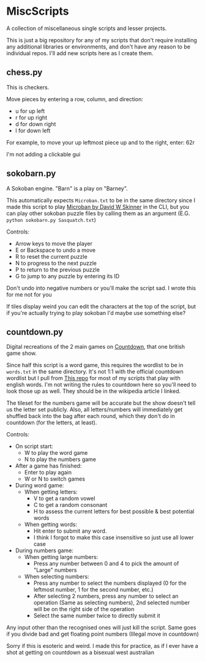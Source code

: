 # MiscScripts
A collection of miscellaneous single scripts and lesser projects.

This is just a big repository for any of my scripts that don't require installing any additional libraries or environments, and don't have any reason to be individual repos. I'll add new scripts here as I create them.

## chess.py
This is checkers.

Move pieces by entering a row, column, and direction:
- u for up left
- r for up right
- d for down right
- l for down left

For example, to move your up leftmost piece up and to the right, enter: 62r

I'm not adding a clickable gui

## sokobarn.py
A Sokoban engine. "Barn" is a play on "Barney".

This automatically expects `Microban.txt` to be in the same directory since I made this script to play [Microban by David W Skinner](http://www.abelmartin.com/rj/sokobanJS/Skinner/David%20W.%20Skinner%20-%20Sokoban.htm) in the CLI,
but you can play other sokoban puzzle files by calling them as an argument (E.G. `python sokobarn.py Sasquatch.txt`)

Controls:
- Arrow keys to move the player
- E or Backspace to undo a move
- R to reset the current puzzle
- N to progress to the next puzzle
- P to return to the previous puzzle
- G to jump to any puzzle by entering its ID

Don't undo into negative numbers or you'll make the script sad. I wrote this for me not for you

If tiles display weird you can edit the characters at the top of the script, but if you're actually trying to play sokoban I'd maybe use something else?

## countdown.py
Digital recreations of the 2 main games on [Countdown](https://en.wikipedia.org/wiki/Countdown_(game_show)), that one british game show.

Since half this script is a word game, this requires the wordlist to be in `words.txt` in the same directory. It's not 1:1 with the official countdown wordlist but I pull from [This repo](https://github.com/dwyl/english-words) for most of my scripts that play with english words.
I'm not writing the rules to countdown here so you'll need to look those up as well. They should be in the wikipedia article I linked.

The tileset for the numbers game will be accurate but the show doesn't tell us the letter set publicly. Also, all letters/numbers will immediately get shuffled back into the bag after each round, which they don't do in countdown (for the letters, at least).

Controls:
- On script start:
  - W to play the word game
  - N to play the numbers game
- After a game has finished:
  - Enter to play again
  - W or N to switch games
- During word game:
  - When getting letters:
    - V to get a random vowel
    - C to get a random consonant
    - H to assess the current letters for best possible & best potential words
  - When getting words:
    - Hit enter to submit any word.
    - I think I forgot to make this case insensitive so just use all lower case
- During numbers game:
  - When getting large numbers:
    - Press any number between 0 and 4 to pick the amount of "Large" numbers
  - When selecting numbers:
    - Press any number to select the numbers displayed (0 for the leftmost number, 1 for the second number, etc.)
    - After selecting 2 numbers, press any number to select an operation (Same as selecting numbers), 2nd selected number will be on the right side of the operation
    - Select the same number twice to directly submit it

Any input other than the recognised ones will just kill the script. Same goes if you divide bad and get floating point numbers (Illegal move in countdown)

Sorry if this is esoteric and weird. I made this for practice, as if I ever have a shot at getting on countdown as a bisexual west australian
